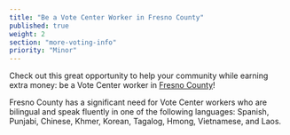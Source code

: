```yaml
---
title: "Be a Vote Center Worker in Fresno County"
published: true
weight: 2
section: "more-voting-info"
priority: "Minor"
---
```


Check out this great opportunity to help your community while earning extra money: be a Vote Center worker in [Fresno County](http://www.co.fresno.ca.us/departments/county-clerk-registrar-of-voters/election-information/precinct-officer)!  

Fresno County has a significant need for Vote Center workers who are bilingual and speak fluently in one of the following languages: Spanish, Punjabi, Chinese, Khmer, Korean, Tagalog, Hmong, Vietnamese, and Laos.